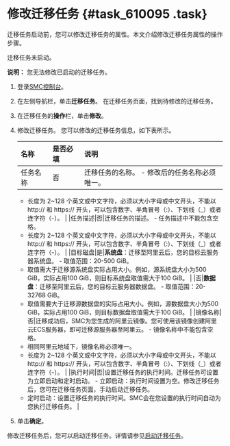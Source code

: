 # 修改迁移任务 {#task_610095 .task}

迁移任务启动前，您可以修改迁移任务的属性。本文介绍修改迁移任务属性的操作步骤。

迁移任务未启动。

**说明：** 您无法修改已启动的迁移任务。

1.  登录[SMC控制台](https://smc.console.aliyun.com/)。
2.  在左侧导航栏，单击**迁移任务**。 在迁移任务页面，找到待修改的迁移任务。
3.  在迁移任务的**操作**栏，单击**修改**。
4.  修改迁移任务。 您可以修改的迁移任务信息，如下表所示。

    |名称|是否必填|说明|
    |:-|:---|:-|
    |任务名称|否|迁移任务的名称。     -   修改后的任务名称必须唯一。
    -   长度为 2~128 个英文或中文字符，必须以大小字母或中文开头，不能以 http:// 和 https:// 开头，可以包含数字、半角冒号（:）、下划线（\_）或者连字符（-）。
 |
    |任务描述|否|迁移任务的描述。     -   任务描述中不能包含空格。
    -   长度为 2~128 个英文或中文字符，必须以大小字母或中文开头，不能以 http:// 和 https:// 开头，可以包含数字、半角冒号（:）、下划线（\_）或者连字符（-）。
 |
    |目标磁盘|是|**系统盘**：迁移至阿里云后，您的目标云服务器系统盘。     -   取值范围：20-500 GiB。
    -   取值需大于迁移源系统盘实际占用大小。例如，源系统盘大小为500 GiB，实际占用100 GiB，则目标系统盘取值需大于100 GiB。
 |
    |否|**数据盘**：迁移至阿里云后，您的目标云服务器数据盘。     -   取值范围：20-32768 GiB。
    -   取值需要大于迁移源数据盘的实际占用大小。例如，源数据盘大小为500 GiB，实际占用100 GiB，则目标数据盘取值需大于100 GiB。
 |
    |镜像名称|否|迁移成功后，SMC为您生成的阿里云镜像。您可使用该镜像创建阿里云ECS服务器，即可迁移源服务器至阿里云。     -   镜像名称中不能包含空格。
    -   相同阿里云地域下，镜像名称必须唯一。
    -   长度为 2~128 个英文或中文字符，必须以大小字母或中文开头，不能以 http:// 和 https:// 开头，可以包含数字、半角冒号（:）、下划线（\_）或者连字符（-）。
 |
    |执行时间|否|设置迁移任务的执行时间。迁移任务可设置为立即启动和定时启动。     -   立即启动：执行时间设置为空。修改迁移任务后，您可在迁移任务页面，手动启动迁移任务。
    -   定时启动：设置迁移任务的执行时间。SMC会在您设置的执行时间自动为您执行迁移任务。
 |

5.  单击**确定**。

修改迁移任务后，您可以启动迁移任务。详情请参见[启动迁移任务](cn.zh-CN/用户指南/启动迁移任务.md#)。

